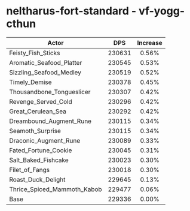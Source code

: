 # neltharus-fort-standard - vf-yogg-cthun
| Actor | DPS | Increase |
|---|:---:|:---:|
|Feisty_Fish_Sticks|230631|0.56%|
|Aromatic_Seafood_Platter|230545|0.53%|
|Sizzling_Seafood_Medley|230519|0.52%|
|Timely_Demise|230378|0.45%|
|Thousandbone_Tongueslicer|230307|0.42%|
|Revenge_Served_Cold|230296|0.42%|
|Great_Cerulean_Sea|230292|0.42%|
|Dreambound_Augment_Rune|230115|0.34%|
|Seamoth_Surprise|230115|0.34%|
|Draconic_Augment_Rune|230089|0.33%|
|Fated_Fortune_Cookie|230045|0.31%|
|Salt_Baked_Fishcake|230023|0.30%|
|Filet_of_Fangs|230018|0.30%|
|Roast_Duck_Delight|229645|0.13%|
|Thrice_Spiced_Mammoth_Kabob|229477|0.06%|
|Base|229336|0.00%|
